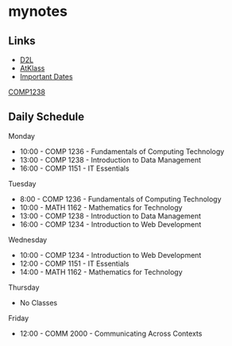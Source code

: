 # mynotes

## Links
- [D2L](https://learn.georgebrown.ca)
- [AtKlass](https://app.atklass.com)
- [Important Dates](https://www.georgebrown.ca/current-students/important-dates?term=27246&category=131)

[COMP1238](https://github.com/Jacquelyn-Diep/mynotes/blob/main/comp1234.md)

## Daily Schedule
Monday
- 10:00 - COMP 1236 - Fundamentals of Computing Technology
- 13:00 - COMP 1238 - Introduction to Data Management
- 16:00 - COMP 1151 - IT Essentials

Tuesday
- 8:00 - COMP 1236 - Fundamentals of Computing Technology
- 10:00 - MATH 1162 - Mathematics for Technology
- 13:00 - COMP 1238 - Introduction to Data Management
- 16:00 - COMP 1234 - Introduction to Web Development

Wednesday
- 10:00 - COMP 1234 - Introduction to Web Development
- 12:00 - COMP 1151 - IT Essentials
- 14:00 - MATH 1162 - Mathematics for Technology

Thursday
- No Classes

Friday
- 12:00 - COMM 2000 - Communicating Across Contexts
